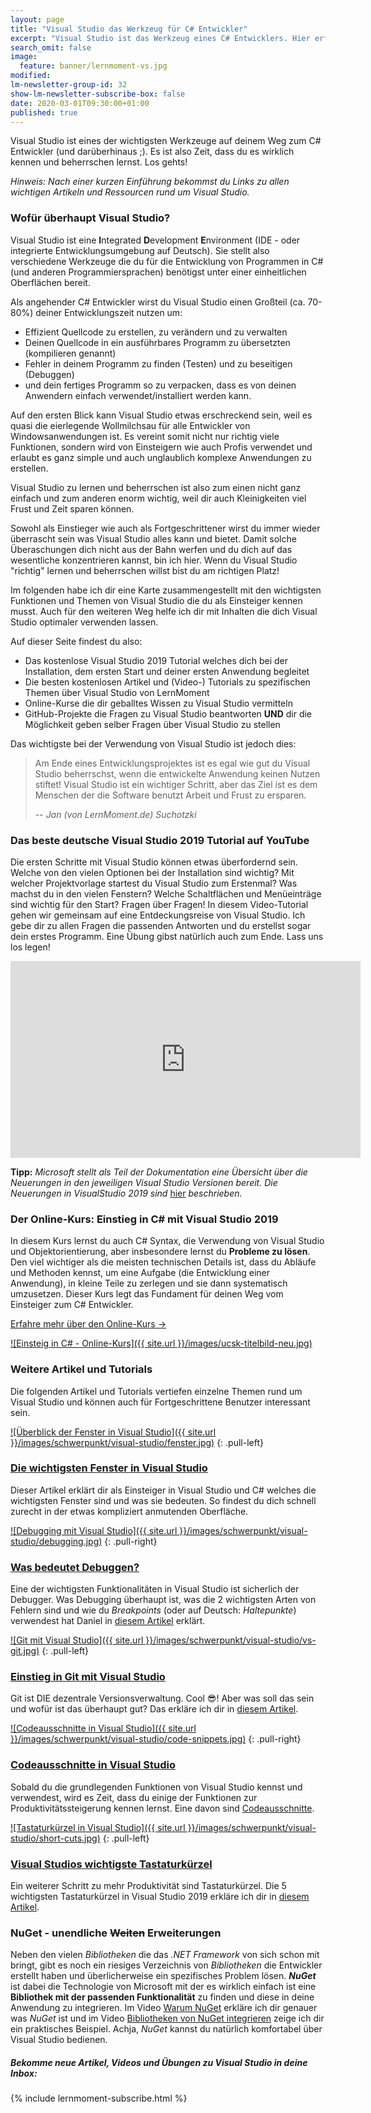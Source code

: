 ```yaml
---
layout: page
title: "Visual Studio das Werkzeug für C# Entwickler"
excerpt: "Visual Studio ist das Werkzeug eines C# Entwicklers. Hier erfährst du alles über den Einstieg, "
search_omit: false
image:
  feature: banner/lernmoment-vs.jpg
modified:
lm-newsletter-group-id: 32
show-lm-newsletter-subscribe-box: false
date: 2020-03-01T09:30:00+01:00
published: true
---
```


Visual Studio ist eines der wichtigsten Werkzeuge auf deinem Weg zum C# Entwickler (und darüberhinaus ;). Es ist also Zeit, dass du es wirklich kennen und beherrschen lernst. Los gehts!

*Hinweis: Nach einer kurzen Einführung bekommst du Links zu allen wichtigen Artikeln und Ressourcen rund um Visual Studio.*

### Wofür überhaupt Visual Studio?

Visual Studio ist eine **I**ntegrated **D**evelopment **E**nvironment (IDE - oder integrierte Entwicklungsumgebung auf Deutsch). Sie stellt also verschiedene Werkzeuge die du für die Entwicklung von Programmen in C# (und anderen Programmiersprachen) benötigst unter einer einheitlichen Oberflächen bereit.

Als angehender C# Entwickler wirst du Visual Studio einen Großteil (ca. 70-80%) deiner Entwicklungszeit nutzen um:
 - Effizient Quellcode zu erstellen, zu verändern und zu verwalten
 - Deinen Quellcode in ein ausführbares Programm zu übersetzten (kompilieren genannt)
 - Fehler in deinem Programm zu finden (Testen) und zu beseitigen (Debuggen)
 - und dein fertiges Programm so zu verpacken, dass es von deinen Anwendern einfach verwendet/installiert werden kann.

Auf den ersten Blick kann Visual Studio etwas erschreckend sein, weil es quasi die eierlegende Wollmilchsau für alle Entwickler von Windowsanwendungen ist. Es vereint somit nicht nur richtig viele Funktionen, sondern wird von Einsteigern wie auch Profis verwendet und erlaubt es ganz simple und auch unglaublich komplexe Anwendungen zu erstellen.

Visual Studio zu lernen und beherrschen ist also zum einen nicht ganz einfach und zum anderen enorm wichtig, weil dir auch Kleinigkeiten viel Frust und Zeit sparen können.

Sowohl als Einstieger wie auch als Fortgeschrittener wirst du immer wieder überrascht sein was Visual Studio alles kann und bietet. Damit solche Überaschungen dich nicht aus der Bahn werfen und du dich auf das wesentliche konzentrieren kannst, bin ich hier. Wenn du Visual Studio "richtig" lernen und beherrschen willst bist du am richtigen Platz!

Im folgenden habe ich dir eine Karte zusammengestellt mit den wichtigsten Funktionen und Themen von Visual Studio die du als Einsteiger kennen musst. Auch für den weiteren Weg helfe ich dir mit Inhalten die dich Visual Studio optimaler verwenden lassen.

Auf dieser Seite findest du also:
 - Das kostenlose Visual Studio 2019 Tutorial welches dich bei der Installation, dem ersten Start und deiner ersten Anwendung begleitet
 - Die besten kostenlosen Artikel und (Video-) Tutorials zu spezifischen Themen über Visual Studio von LernMoment
 - Online-Kurse die dir geballtes Wissen zu Visual Studio vermitteln
 - GitHub-Projekte die Fragen zu Visual Studio beantworten **UND** dir die Möglichkeit geben selber Fragen über Visual Studio zu stellen

Das wichtigste bei der Verwendung von Visual Studio ist jedoch dies:

> Am Ende eines Entwicklungsprojektes ist es egal wie gut du Visual Studio beherrschst, wenn die entwickelte Anwendung keinen Nutzen stiftet! Visual Studio ist ein wichtiger Schritt, aber das Ziel ist es dem Menschen der die Software benutzt Arbeit und Frust zu ersparen.
>
> -- <cite>Jan (von LernMoment.de) Suchotzki</cite>

### Das beste deutsche Visual Studio 2019 Tutorial auf YouTube

Die ersten Schritte mit Visual Studio können etwas überfordernd sein. Welche von den vielen Optionen bei der Installation sind wichtig? Mit welcher Projektvorlage startest du Visual Studio zum Erstenmal? Was machst du in den vielen Fenstern? Welche Schaltflächen und Menüeinträge sind wichtig für den Start?
Fragen über Fragen! In diesem Video-Tutorial gehen wir gemeinsam auf eine Entdeckungsreise von Visual Studio. Ich gebe dir zu allen Fragen die passenden Antworten und du erstellst sogar dein erstes Programm. Eine Übung gibst natürlich auch zum Ende. Lass uns los legen!

<iframe width="560" height="315" src="https://www.youtube-nocookie.com/embed/videoseries?list=PLP2TrPpx5VNkv4w1XbappnU0bfEwF_j-5" frameborder="0" allow="encrypted-media" allowfullscreen></iframe>

**Tipp:** *Microsoft stellt als Teil der Dokumentation eine Übersicht über die Neuerungen in den jeweiligen Visual Studio Versionen bereit. Die Neuerungen in VisualStudio 2019 sind* [hier](https://docs.microsoft.com/de-de/visualstudio/ide/whats-new-visual-studio-2019?view=vs-2019) *beschrieben.*

### Der Online-Kurs: Einstieg in C# mit Visual Studio 2019
In diesem Kurs lernst du auch C# Syntax, die Verwendung von Visual Studio und Objektorientierung, aber insbesondere lernst du **Probleme zu lösen**. Den viel wichtiger als die meisten technischen Details ist, dass du Abläufe und Methoden kennst, um eine Aufgabe (die Entwicklung einer Anwendung), in kleine Teile zu zerlegen und sie dann systematisch umzusetzen. Dieser Kurs legt das Fundament für deinen Weg vom Einsteiger zum C# Entwickler.

[Erfahre mehr über den Online-Kurs ->](https://www.udemy.com/course/einstieg-in-csharp-software-programmieren-wie-ein-profi/?couponCode=CS_95-0420_EXISTING)

[![Einsteig in C# - Online-Kurs]({{ site.url }}/images/ucsk-titelbild-neu.jpg)](https://www.udemy.com/course/einstieg-in-csharp-software-programmieren-wie-ein-profi/?couponCode=CS_95-0420_EXISTING)

### Weitere Artikel und Tutorials

Die folgenden Artikel und Tutorials vertiefen einzelne Themen rund um Visual Studio und können auch für Fortgeschrittene Benutzer interessant sein.

[![Überblick der Fenster in Visual Studio]({{ site.url }}/images/schwerpunkt/visual-studio/fenster.jpg)](/csharp-tutorial-deutsch/visual-studio-2019-ueberblick/)
{: .pull-left}

### [Die wichtigsten Fenster in Visual Studio](/csharp-tutorial-deutsch/visual-studio-2019-ueberblick/)
Dieser Artikel erklärt dir als Einsteiger in Visual Studio und C# welches die wichtigsten Fenster sind und was sie bedeuten. So findest du dich schnell zurecht in der etwas kompliziert anmutenden Oberfläche.


[![Debugging mit Visual Studio]({{ site.url }}/images/schwerpunkt/visual-studio/debugging.jpg)](/alle/was-bedeutet-debuggen/)
{: .pull-right}

### [Was bedeutet Debuggen?](/alle/was-bedeutet-debuggen/)
Eine der wichtigsten Funktionalitäten in Visual Studio ist sicherlich der Debugger. Was Debugging überhaupt ist, was die 2 wichtigsten Arten von Fehlern sind und wie du *Breakpoints* (oder auf Deutsch: *Haltepunkte*) verwendest hat Daniel in [diesem Artikel](/alle/was-bedeutet-debuggen/) erklärt.

[![Git mit Visual Studio]({{ site.url }}/images/schwerpunkt/visual-studio/vs-git.jpg)](/alle/git-mit-visual-studio-2019/)
{: .pull-left}

### [Einstieg in Git mit Visual Studio](/alle/git-mit-visual-studio-2019/)
Git ist DIE dezentrale Versionsverwaltung. Cool 😎! Aber was soll das sein und wofür ist das überhaupt gut? Das erkläre ich dir in [diesem Artikel](/alle/git-mit-visual-studio-2019/).

[![Codeausschnitte in Visual Studio]({{ site.url }}/images/schwerpunkt/visual-studio/code-snippets.jpg)](/csharp-tutorial-deutsch/einfuehrung-code-snippets/)
{: .pull-right}

### [Codeausschnitte in Visual Studio](/csharp-tutorial-deutsch/einfuehrung-code-snippets/)
Sobald du die grundlegenden Funktionen von Visual Studio kennst und verwendest, wird es Zeit, dass du einige der Funktionen zur Produktivitätssteigerung kennen lernst. Eine davon sind [Codeausschnitte](/csharp-tutorial-deutsch/einfuehrung-code-snippets/).

[![Tastaturkürzel in Visual Studio]({{ site.url }}/images/schwerpunkt/visual-studio/short-cuts.jpg)](/csharp-tutorial-deutsch/wichtige-tastaturkuerzel-visual-studio/)
{: .pull-left}

### [Visual Studios wichtigste Tastaturkürzel](/csharp-tutorial-deutsch/wichtige-tastaturkuerzel-visual-studio/)
Ein weiterer Schritt zu mehr Produktivität sind Tastaturkürzel. Die 5 wichtigsten Tastaturkürzel in Visual Studio 2019 erkläre ich dir in [diesem Artikel](/csharp-tutorial-deutsch/wichtige-tastaturkuerzel-visual-studio/).

### NuGet - unendliche ~~Weiten~~ Erweiterungen

Neben den vielen *Bibliotheken* die das *.NET Framework* von sich schon mit bringt, gibt es noch ein riesiges Verzeichnis von *Bibliotheken* die Entwickler erstellt haben und überlicherweise ein spezifisches Problem lösen. ***NuGet*** ist dabei die Technologie von Microsoft mit der es wirklich einfach ist eine **Bibliothek mit der passenden Funktionalität** zu finden und diese in deine Anwendung zu integrieren. Im Video [Warum NuGet](https://youtu.be/WsvhwW2M7AY) erkläre ich dir genauer was *NuGet* ist und im Video [Bibliotheken von NuGet integrieren](https://youtu.be/bsuEqUelxvg) zeige ich dir ein praktisches Beispiel. Achja, *NuGet* kannst du natürlich komfortabel über Visual Studio bedienen. 

<div class="subscribe-notice">
  <h5>Bekomme neue Artikel, Videos und Übungen zu Visual Studio in deine Inbox:</h5>
    {% include lernmoment-subscribe.html %}
</div>
